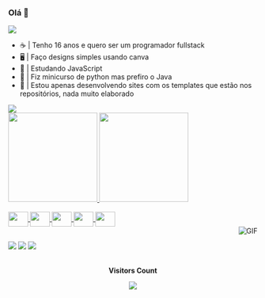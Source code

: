 ### Olá 👋

<img src="https://user-images.githubusercontent.com/73097560/115834477-dbab4500-a447-11eb-908a-139a6edaec5c.gif">

- ☕ | Tenho 16 anos e quero ser um programador fullstack
- 🖥️ | Faço designs simples usando canva
- 🤘 | Estudando JavaScript
- 🐍 | Fiz minicurso de python mas prefiro o Java
-  💼 | Estou apenas desenvolvendo sites com os templates que estão nos repositórios, nada muito elaborado

<img src="https://user-images.githubusercontent.com/74038190/225813708-98b745f2-7d22-48cf-9150-083f1b00d6c9.gif">

 <div>
<a href="https://github.com/gabrielkkskx">
<img loading="lazy" height="180em" src="https://github-readme-stats.vercel.app/api/top-langs/?username=gabrielkkskx&layout=compact&langs_count=7&theme=midnight-purple"/>
<img loading="lazy" height="180em" src="https://github-readme-stats.vercel.app/api?username=gabrielkkskx&show_icons=true&theme=midnight-purple&include_all_commits=true&count_private=true"/>
</div>

<div style="display: inline_block"><br>
 <img align="center" height="30" width="40" src="https://cdn.jsdelivr.net/gh/devicons/devicon/icons/chrome/chrome-original.svg" />
 <img align="center" height="30" width="40" src="https://cdn.jsdelivr.net/gh/devicons/devicon/icons/html5/html5-original.svg" />
 <img align="center" height="30" width="40" src="https://cdn.jsdelivr.net/gh/devicons/devicon/icons/css3/css3-original.svg" />
 <img align="center" height="30" width="40" src="https://cdn.jsdelivr.net/gh/devicons/devicon/icons/javascript/javascript-original.svg" />
 <img align="center" height="30" width="40" src="https://cdn.jsdelivr.net/gh/devicons/devicon/icons/python/python-original.svg"/> 
 <div>
 <img align="right" alt="GIF" src="https://media.discordapp.net/attachments/1164293776861315173/1164294149151924235/61zg71.gif?ex=6542b06c&is=65303b6c&hm=843b52c528f1cc8365defd6e3d0db61514ea7e26a188e1a3c5064525e9287fab&=">
</div>
</div>

##

<div>
   <a href="https://wa.me/554291334898" target="_blank"><img src="https://img.shields.io/badge/WhatsApp-25D366?style=for-the-badge&logo=whatsapp&logoColor=white"></a>
   <a href="https://instagram.com/gabriel_kkskx/" target="_blank"><img src="https://img.shields.io/badge/-Instagram-%23E4405F?style=for-the-badge&logo=instagram&logoColor=white" target="_blank"></a>
     <a href = "mailto:contatogabrielkkskx@gmail.com"><img src="https://img.shields.io/badge/-Gmail-%23333?style=for-the-badge&logo=gmail&logoColor=white" target="_blank"></a>
</div>

<div align="center">
<br><p align="centre"><b>Visitors Count</b></p>  
<p align="center"><img align="center" src="https://profile-counter.glitch.me/{gabrielkkskx}/count.svg" /></p> 
<br>
</div>
